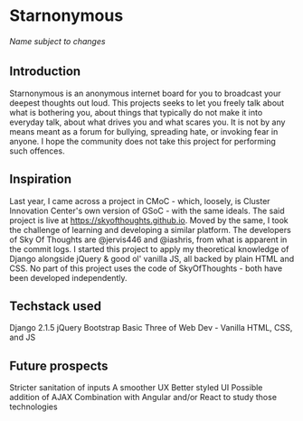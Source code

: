 # Starnonymous
###### Name subject to changes

## Introduction
Starnonymous is an anonymous internet board for you to broadcast your deepest thoughts out loud. This projects seeks to let you freely talk about what is bothering you, about things that typically do not make it into everyday talk, about what drives you and what scares you. 
It is not by any means meant as a forum for bullying, spreading hate, or invoking fear in anyone. I hope the community does not take this project for performing such offences.

## Inspiration
Last year, I came across a project in CMoC - which, loosely, is Cluster Innovation Center's own version of GSoC - with the same ideals. The said project is live at https://skyofthoughts.github.io. Moved by the same, I took the challenge of learning and developing a similar platform. The developers of Sky Of Thoughts are @jervis446 and @iashris, from what is apparent in the commit logs.
I started this project to apply my theoretical knowledge of Django alongside jQuery & good ol' vanilla JS, all backed by plain HTML and CSS. No part of this project uses the code of SkyOfThoughts - both have been developed independently.

## Techstack used
Django 2.1.5
jQuery
Bootstrap
Basic Three of Web Dev - Vanilla HTML, CSS, and JS

## Future prospects
Stricter sanitation of inputs
A smoother UX
Better styled UI
Possible addition of AJAX
Combination with Angular and/or React to study those technologies



